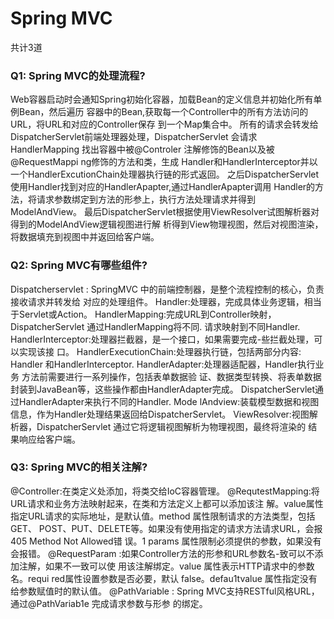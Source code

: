 # Spring MVC

共计3道

### Q1: Spring MVC的处理流程?

Web容器启动时会通知Spring初始化容器，加载Bean的定义信息并初始化所有单例Bean，然后遍历
容器中的Bean,获取每一个Controller中的所有方法访问的URL，将URL和对应的Controller保存
到一个Map集合中。
所有的请求会转发给DispatcherServlet前端处理器处理，DispatcherServlet 会请求HandlerMapping
找出容器中被@Controler 注解修饰的Bean以及被@RequestMappi ng修饰的方法和类，生成
Handler和HandlerInterceptor并以一个HandlerExcutionChain处理器执行链的形式返回。
之后DispatcherServlet使用Handler找到对应的HandlerApapter,通过HandlerApapter调用
Handler的方法，将请求参数绑定到方法的形参上，执行方法处理请求并得到ModelAndView。
最后DispatcherServlet根据使用ViewResolver试图解析器对得到的ModelAndView逻辑视图进行解
析得到View物理视图，然后对视图渲染，将数据填充到视图中并返回给客户端。

### Q2: Spring MVC有哪些组件?

Dispatcherservlet : SpringMVC 中的前端控制器，是整个流程控制的核心，负责接收请求并转发给
对应的处理组件。
Handler:处理器，完成具体业务逻辑，相当于Servlet或Action。
HandlerMapping:完成URL到Controller映射，DispatcherServlet 通过HandlerMapping将不同.
请求映射到不同Handler.
HandlerInterceptor:处理器拦截器，是一个接口，如果需要完成-些拦截处理，可以实现该接
口。
HandlerExecutionChain:处理器执行链，包括两部分内容: Handler 和HandlerInterceptor.
HandlerAdapter:处理器适配器，Handler执行业务 方法前需要进行一系列操作，包括表单数据验
证、数据类型转换、将表单数据封装到JavaBean等，这些操作都由HandlerAdapter完成。
DispatcherServlet通过HandlerAdapter来执行不同的Handler.
Mode lAndview:装载模型数据和视图信息，作为Handler处理结果返回给DispatcherServlet。
ViewResolver:视图解析器，DispatcherServlet 通过它将逻辑视图解析为物理视图，最终将渲染的
结果响应给客户端。

### Q3: Spring MVC的相关注解?

@Controller:在类定义处添加，将类交给IoC容器管理。
@RequtestMapping:将URL请求和业务方法映射起来，在类和方法定义上都可以添加该注
解。value属性指定URL请求的实际地址，是默认值。method 属性限制请求的方法类型，包括GET、
POST、PUT、DELETE等。如果没有使用指定的请求方法请求URL，会报405 Method Not Allowed错
误。1 params 属性限制必须提供的参数，如果没有会报错。
@RequestParam :如果Controller方法的形参和URL参数名-致可以不添加注解，如果不一致可以使
用该注解绑定。value 属性表示HTTP请求中的参数名。requi red属性设置参数是否必要，默认
false。defau1tvalue 属性指定没有给参数赋值时的默认值。
@PathVariable : Spring MVC支持RESTful风格URL，通过@PathVariab1e 完成请求参数与形参
的绑定。